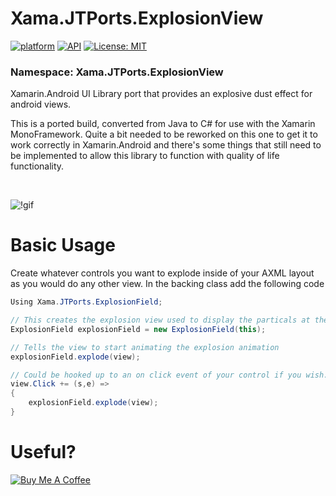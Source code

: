 # Xama.JTPorts.ExplosionView
[![platform](https://img.shields.io/badge/platform-Xamarin.Android-brightgreen.svg)](https://www.xamarin.com/)
[![API](https://img.shields.io/badge/API-10%2B-orange.svg?style=flat)](https://android-arsenal.com/api?level=10s)
[![License: MIT](https://img.shields.io/badge/License-MIT-blue.svg)](https://opensource.org/licenses/MIT)


### Namespace: Xama.JTPorts.ExplosionView

Xamarin.Android UI Library port that provides an explosive dust effect for android views.

This is a ported build, converted from Java to C# for use with the Xamarin MonoFramework. Quite a bit needed to be reworked on this one to get it to work correctly in Xamarin.Android and there's some things that still need to be implemented to allow this library to function with quality of life functionality.

<br>

![!gif](https://github.com/DigitalSa1nt/Xama.JTPorts.ExplosionView/blob/master/images/20190220_122849.gif?raw=true)


# Basic Usage

Create whatever controls you want to explode inside of your AXML layout as you would do any other view. In the backing class add the following code

```cs
Using Xama.JTPorts.ExplosionField;

// This creates the explosion view used to display the particals at the root of the content display.
ExplosionField explosionField = new ExplosionField(this);

// Tells the view to start animating the explosion animation
explosionField.explode(view);

// Could be hooked up to an on click event of your control if you wish.
view.Click += (s,e) =>
{
    explosionField.explode(view);
}
```

# Useful?
<a href="https://www.buymeacoffee.com/digitalsa1nt" target="_blank"><img src="https://www.buymeacoffee.com/assets/img/custom_images/purple_img.png" alt="Buy Me A Coffee" style="height: auto !important;width: auto !important;" ></a>
